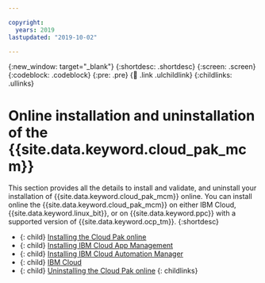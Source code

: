```yaml
---

copyright:
  years: 2019
lastupdated: "2019-10-02"

---
```


{:new_window: target="_blank"}
{:shortdesc: .shortdesc}
{:screen: .screen}
{:codeblock: .codeblock}
{:pre: .pre}
{:child: .link .ulchildlink}
{:childlinks: .ullinks}

# Online installation and uninstallation of the {{site.data.keyword.cloud_pak_mcm}}

This section provides all the details to install and validate, and uninstall your installation of {{site.data.keyword.cloud_pak_mcm}} online. You can install online the {{site.data.keyword.cloud_pak_mcm}} on either IBM Cloud, {{site.data.keyword.linux_bit}}, or on {{site.data.keyword.ppc}} with a supported version of {{site.data.keyword.ocp_tm}}.
{:shortdesc}

- {: child} [Installing the Cloud Pak online](online_inception.md)
- {: child} [Installing IBM Cloud App Management](https://www.ibm.com/support/knowledgecenter/SS8G7U_19.4.0/com.ibm.app.mgmt.doc/content/install_mcm.html?cp=SSFC4F_1.2.0)
- {: child} [Installing IBM Cloud Automation Manager](https://www.ibm.com/support/knowledgecenter/SS2L37_4.1.0.0/cam_install_EE_online_icpos.html?cp=SSFC4F_1.2.0)
- {: child} [IBM Cloud](ibm_cloud.md)
- {: child} [Uninstalling the Cloud Pak online](uninstall_online.md)
{: childlinks}
